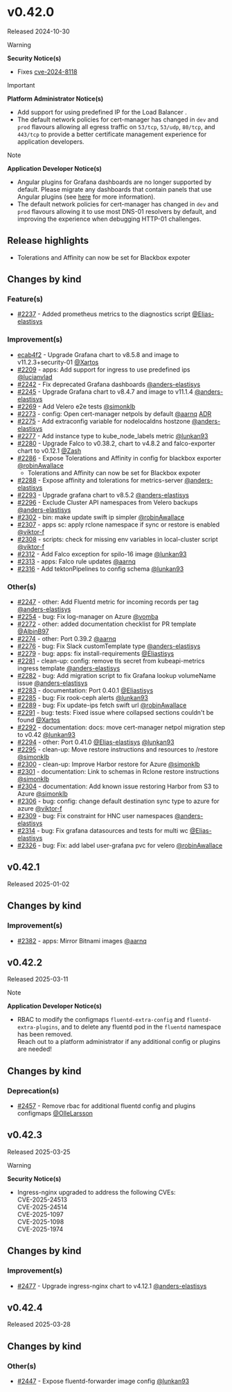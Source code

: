 # v0.42.0

Released 2024-10-30

> [!WARNING]
> **Security Notice(s)**
>
> - Fixes [cve-2024-8118](https://grafana.com/blog/2024/09/26/grafana-security-release-medium-severity-fix-for-cve-2024-8118/)
<!-- -->
> [!IMPORTANT]
> **Platform Administrator Notice(s)**
>
> - Add support for using predefined IP for the Load Balancer .
> - The default network policies for cert-manager has changed in `dev` and `prod` flavours allowing all egress traffic on `53/tcp`, `53/udp`, `80/tcp`, and `443/tcp` to provide a better certificate management experience for application developers.
<!-- -->
> [!NOTE]
> **Application Developer Notice(s)**
>
> - Angular plugins for Grafana dashboards are no longer supported by default. Please migrate any dashboards that contain panels that use Angular plugins (see [here](https://grafana.com/docs/grafana/latest/developers/angular_deprecation/) for more information).
> - The default network policies for cert-manager has changed in `dev` and `prod` flavours allowing it to use most DNS-01 resolvers by default, and improving the experience when debugging HTTP-01 challenges.

## Release highlights

- Tolerations and Affinity can now be set for Blackbox expoter

## Changes by kind

### Feature(s)

- [#2237](https://github.com/elastisys/compliantkubernetes-apps/pull/2237) - Added prometheus metrics to the diagnostics script [@Elias-elastisys](https://github.com/Elias-elastisys)

### Improvement(s)

- [ecab4f2](https://github.com/elastisys/compliantkubernetes-apps/commit/ecab4f206851dc0789dee4ac4b25efc6ea18f732) - Upgrade Grafana chart to v8.5.8 and image to v11.2.3+security-01 [@Xartos](https://github.com/Xartos)
- [#2209](https://github.com/elastisys/compliantkubernetes-apps/pull/2209) - apps: Add support for ingress to use predefined ips [@lucianvlad](https://github.com/lucianvlad)
- [#2242](https://github.com/elastisys/compliantkubernetes-apps/pull/2242) - Fix deprecated Grafana dashboards [@anders-elastisys](https://github.com/anders-elastisys)
- [#2245](https://github.com/elastisys/compliantkubernetes-apps/pull/2245) - Upgrade Grafana chart to v8.4.7 and image to v11.1.4 [@anders-elastisys](https://github.com/anders-elastisys)
- [#2269](https://github.com/elastisys/compliantkubernetes-apps/pull/2269) - Add Velero e2e tests [@simonklb](https://github.com/simonklb)
- [#2273](https://github.com/elastisys/compliantkubernetes-apps/pull/2273) - config: Open cert-manager netpols by default [@aarnq](https://github.com/aarnq) [ADR](https://elastisys.io/compliantkubernetes/adr/0051-open-cert-manager-netpols/)
- [#2275](https://github.com/elastisys/compliantkubernetes-apps/pull/2275) - Add extraconfig variable for nodelocaldns hostzone [@anders-elastisys](https://github.com/anders-elastisys)
- [#2277](https://github.com/elastisys/compliantkubernetes-apps/pull/2277) - Add instance type to kube_node_labels metric [@lunkan93](https://github.com/lunkan93)
- [#2280](https://github.com/elastisys/compliantkubernetes-apps/pull/2280) - Upgrade Falco to v0.38.2, chart to v4.8.2 and falco-exporter chart to v0.12.1 [@Zash](https://github.com/Zash)
- [#2286](https://github.com/elastisys/compliantkubernetes-apps/pull/2286) - Expose Tolerations and Affinity in config for blackbox exporter  [@robinAwallace](https://github.com/robinAwallace)
  - Tolerations and Affinity can now be set for Blackbox expoter
- [#2288](https://github.com/elastisys/compliantkubernetes-apps/pull/2288) - Expose affinity and tolerations for metrics-server [@anders-elastisys](https://github.com/anders-elastisys)
- [#2293](https://github.com/elastisys/compliantkubernetes-apps/pull/2293) - Upgrade grafana chart to v8.5.2 [@anders-elastisys](https://github.com/anders-elastisys)
- [#2296](https://github.com/elastisys/compliantkubernetes-apps/pull/2296) - Exclude Cluster API namespaces from Velero backups [@anders-elastisys](https://github.com/anders-elastisys)
- [#2302](https://github.com/elastisys/compliantkubernetes-apps/pull/2302) - bin: make update swift ip simpler [@robinAwallace](https://github.com/robinAwallace)
- [#2307](https://github.com/elastisys/compliantkubernetes-apps/pull/2307) - apps sc: apply rclone namespace if sync or restore is enabled [@viktor-f](https://github.com/viktor-f)
- [#2308](https://github.com/elastisys/compliantkubernetes-apps/pull/2308) - scripts: check for missing env variables in local-cluster script [@viktor-f](https://github.com/viktor-f)
- [#2312](https://github.com/elastisys/compliantkubernetes-apps/pull/2312) - Add Falco exception for spilo-16 image [@lunkan93](https://github.com/lunkan93)
- [#2313](https://github.com/elastisys/compliantkubernetes-apps/pull/2313) - apps: Falco rule updates [@aarnq](https://github.com/aarnq)
- [#2316](https://github.com/elastisys/compliantkubernetes-apps/pull/2316) - Add tektonPipelines to config schema [@lunkan93](https://github.com/lunkan93)

### Other(s)

- [#2247](https://github.com/elastisys/compliantkubernetes-apps/pull/2247) - other: Add Fluentd metric for incoming records per tag [@anders-elastisys](https://github.com/anders-elastisys)
- [#2254](https://github.com/elastisys/compliantkubernetes-apps/pull/2254) - bug: Fix log-manager on Azure [@vomba](https://github.com/vomba)
- [#2272](https://github.com/elastisys/compliantkubernetes-apps/pull/2272) - other: added documentation checklist for PR template [@AlbinB97](https://github.com/AlbinB97)
- [#2274](https://github.com/elastisys/compliantkubernetes-apps/pull/2274) - other: Port 0.39.2 [@aarnq](https://github.com/aarnq)
- [#2276](https://github.com/elastisys/compliantkubernetes-apps/pull/2276) - bug: Fix Slack customTemplate type [@anders-elastisys](https://github.com/anders-elastisys)
- [#2279](https://github.com/elastisys/compliantkubernetes-apps/pull/2279) - bug: apps: fix install-requirements [@Eliastisys](https://github.com/Eliastisys)
- [#2281](https://github.com/elastisys/compliantkubernetes-apps/pull/2281) - clean-up: config: remove tls secret from kubeapi-metrics ingress template [@anders-elastisys](https://github.com/anders-elastisys)
- [#2282](https://github.com/elastisys/compliantkubernetes-apps/pull/2282) - bug: Add migration script to fix Grafana lookup volumeName issue [@anders-elastisys](https://github.com/anders-elastisys)
- [#2283](https://github.com/elastisys/compliantkubernetes-apps/pull/2283) - documentation: Port 0.40.1 [@Eliastisys](https://github.com/Eliastisys)
- [#2285](https://github.com/elastisys/compliantkubernetes-apps/pull/2285) - bug: Fix rook-ceph alerts [@lunkan93](https://github.com/lunkan93)
- [#2289](https://github.com/elastisys/compliantkubernetes-apps/pull/2289) - bug: Fix update-ips fetch swift url [@robinAwallace](https://github.com/robinAwallace)
- [#2291](https://github.com/elastisys/compliantkubernetes-apps/pull/2291) - bug: tests: Fixed issue where collapsed sections couldn't be found [@Xartos](https://github.com/Xartos)
- [#2292](https://github.com/elastisys/compliantkubernetes-apps/pull/2292) - documentation: docs: move cert-manager netpol migration step to v0.42 [@lunkan93](https://github.com/lunkan93)
- [#2294](https://github.com/elastisys/compliantkubernetes-apps/pull/2294) - other: Port 0.41.0 [@Elias-elastisys](https://github.com/Elias-elastisys) [@lunkan93](https://github.com/lunkan93)
- [#2295](https://github.com/elastisys/compliantkubernetes-apps/pull/2295) - clean-up: Move restore instructions and resources to /restore [@simonklb](https://github.com/simonklb)
- [#2300](https://github.com/elastisys/compliantkubernetes-apps/pull/2300) - clean-up: Improve Harbor restore for Azure [@simonklb](https://github.com/simonklb)
- [#2301](https://github.com/elastisys/compliantkubernetes-apps/pull/2301) - documentation: Link to schemas in Rclone restore instructions [@simonklb](https://github.com/simonklb)
- [#2304](https://github.com/elastisys/compliantkubernetes-apps/pull/2304) - documentation: Add known issue restoring Harbor from S3 to Azure [@simonklb](https://github.com/simonklb)
- [#2306](https://github.com/elastisys/compliantkubernetes-apps/pull/2306) - bug: config: change default destination sync type to azure for azure [@viktor-f](https://github.com/viktor-f)
- [#2309](https://github.com/elastisys/compliantkubernetes-apps/pull/2309) - bug: Fix constraint for HNC user namespaces [@anders-elastisys](https://github.com/anders-elastisys)
- [#2314](https://github.com/elastisys/compliantkubernetes-apps/pull/2314) - bug: Fix grafana datasources and tests for multi wc [@Elias-elastisys](https://github.com/Elias-elastisys)
- [#2326](https://github.com/elastisys/compliantkubernetes-apps/pull/2326) - bug: Fix: add label user-grafana pvc for velero [@robinAwallace](https://github.com/robinAwallace)

## v0.42.1

Released 2025-01-02

## Changes by kind

### Improvement(s)

- [#2382](https://github.com/elastisys/compliantkubernetes-apps/pull/2382) - apps: Mirror Bitnami images [@aarnq](https://github.com/aarnq)

## v0.42.2

Released 2025-03-11
<!-- -->
> [!NOTE]
> **Application Developer Notice(s)**
>
> - RBAC to modify the configmaps `fluentd-extra-config` and `fluentd-extra-plugins`, and to delete any fluentd pod in the `fluentd` namespace has been removed.<br>Reach out to a platform administrator if any additional config or plugins are needed!

## Changes by kind

### Deprecation(s)

- [#2457](https://github.com/elastisys/compliantkubernetes-apps/pull/2457) - Remove rbac for additional fluentd config and plugins configmaps [@OlleLarsson](https://github.com/OlleLarsson)

## v0.42.3

Released 2025-03-25

> [!WARNING]
> **Security Notice(s)**
>
> - Ingress-nginx upgraded to address the following CVEs:<br>CVE-2025-24513<br>CVE-2025-24514<br>CVE-2025-1097<br>CVE-2025-1098<br>CVE-2025-1974

## Changes by kind

### Improvement(s)

- [#2477](https://github.com/elastisys/compliantkubernetes-apps/pull/2477) - Upgrade ingress-nginx chart to v4.12.1 [@anders-elastisys](https://github.com/anders-elastisys)

## v0.42.4

Released 2025-03-28

## Changes by kind

### Other(s)

- [#2447](https://github.com/elastisys/compliantkubernetes-apps/pull/2447) - Expose fluentd-forwarder image config [@lunkan93](https://github.com/lunkan93)
